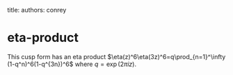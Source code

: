 title: 
authors:
    conrey

eta-product
===========

This cusp form has an eta product $\eta(z)^6\eta(3z)^6=q\prod_{n=1}^\infty
(1-q^n)^6(1-q^{3n})^6$ where $q=\exp(2\pi i z)$. 

